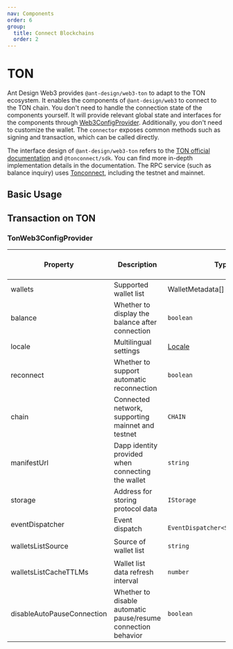 ```yaml
---
nav: Components
order: 6
group:
  title: Connect Blockchains
  order: 2
---
```


# TON

Ant Design Web3 provides `@ant-design/web3-ton` to adapt to the TON ecosystem. It enables the components of `@ant-design/web3` to connect to the TON chain. You don't need to handle the connection state of the components yourself. It will provide relevant global state and interfaces for the components through [Web3ConfigProvider](../web3-config-provider/index.md). Additionally, you don't need to customize the wallet. The `connector` exposes common methods such as signing and transaction, which can be called directly.

The interface design of `@ant-design/web3-ton` refers to the [TON official documentation](https://docs.ton.org/) and `@tonconnect/sdk`. You can find more in-depth implementation details in the documentation. The RPC service (such as balance inquiry) uses [Tonconnect](http://toncenter.com), including the testnet and mainnet.

## Basic Usage

<code src='./demos/basic.tsx'></code>

## Transaction on TON

<code src='./demos/transaction.tsx'></code>

### TonWeb3ConfigProvider

| Property | Description | Type | Default | Reserved Field for SDK | Required |
| --- | --- | --- | --- | --- | --- |
| wallets | Supported wallet list | WalletMetadata\[\] | - | No | Yes |
| balance | Whether to display the balance after connection | `boolean` | `false` | No | - |
| locale | Multilingual settings | [Locale](https://github.com/ant-design/ant-design-web3/blob/main/packages/common/src/locale/en_US.ts) | - | No | - |
| reconnect | Whether to support automatic reconnection | `boolean` | `true` | No | - |
| chain | Connected network, supporting mainnet and testnet | `CHAIN` | `CHAIN.MAINNET` | No | - |
| manifestUrl | Dapp identity provided when connecting the wallet | `string` | - | Yes | - |
| storage | Address for storing protocol data | `IStorage` | `localStorage` | Yes | - |
| eventDispatcher | Event dispatch | ` EventDispatcher<SdkActionEvent>` | `window.dispatchEvent` | Yes | - |
| walletsListSource | Source of wallet list | `string` | `https://raw.githubusercontent.com/ton-blockchain/wallets-list/main/wallets-v2.json` | Yes | - |
| walletsListCacheTTLMs | Wallet list data refresh interval | `number` | `Infinity` | Yes | - |
| disableAutoPauseConnection | Whether to disable automatic pause/resume connection behavior | `boolean` | `false` | Yes | - |

